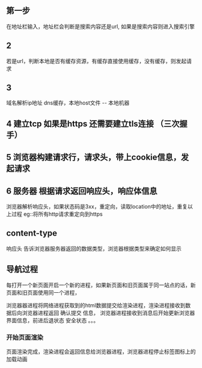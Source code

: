 ## 第一步 
在地址栏输入，地址栏会判断是搜索内容还是url, 如果是搜索内容则进入搜索引擎
## 2
若是url，判断本地是否有缓存资源，有缓存直接使用缓存，没有缓存，则发起请求
## 3
域名解析ip地址
dns缓存，本地host文件 -- 本地机器
## 4 建立tcp 如果是https 还需要建立tls连接 （三次握手）
## 5 浏览器构建请求行，请求头，带上cookie信息，发起请求
## 6 服务器 根据请求返回响应头，响应体信息
浏览器解析响应头，如果状态码是3xx，重定向，读取location中的地址，重复以上过程
eg::将所有http请求重定向到https
## content-type 
响应头 告诉浏览器服务器返回的数据类型，浏览器根据类型来确定如何显示
## 导航过程
每打开一个新页面开启一个新的进程，如果新页面和旧页面属于同一站点的话，新页面和旧页面使用同一个进程，

浏览器器进程将网络进程获取到的html数据提交给渲染进程，渲染进程接收到数据后向浏览器进程返回 确认提交 信息， 浏览器进程接收到消息后开始更新浏览器界面信息，前进后退状态 安全状态 。。。


### 开始页面渲染
页面渲染完成，渲染进程会返回信息给浏览器进程，浏览器进程停止标签图标上的加载动画